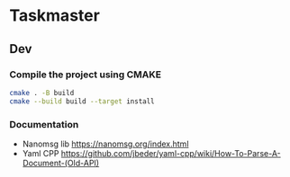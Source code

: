 # Taskmaster

## Dev

### Compile the project using CMAKE

```sh
cmake . -B build
cmake --build build --target install
```

### Documentation
- Nanomsg lib
    https://nanomsg.org/index.html
- Yaml CPP
    https://github.com/jbeder/yaml-cpp/wiki/How-To-Parse-A-Document-(Old-API)
